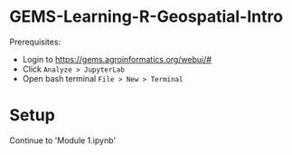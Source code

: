 # GEMS-Learning-R-Geospatial-Intro

Prerequisites:
- Login to https://gems.agroinformatics.org/webui/#
- Click `Analyze > JupyterLab`
- Open bash terminal `File > New > Terminal`

# Setup

Continue to 'Module 1.ipynb'